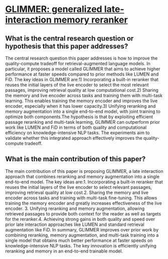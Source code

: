 # [GLIMMER: generalized late-interaction memory reranker](https://arxiv.org/abs/2306.10231)

## What is the central research question or hypothesis that this paper addresses?

The central research question this paper addresses is how to improve the quality-compute tradeoff for retrieval-augmented language models. In particular, it proposes a model called GLIMMER that aims to achieve higher performance at faster speeds compared to prior methods like LUMEN and FiD. The key ideas in GLIMMER are:1) Incorporating a built-in reranker that reuses the initial layers of the live encoder to select the most relevant passages, improving retrieval quality at low computational cost.2) Sharing the memory and live encoder across tasks and training them with multi-task learning. This enables training the memory encoder and improves the live encoder, especially when it has lower capacity.3) Unifying reranking and memory augmentation into a single end-to-end model, with joint training to optimize both components.The hypothesis is that by exploiting efficient passage reranking and multi-task learning, GLIMMER can outperform prior work like LUMEN and FiD in terms of both quality and computational efficiency on knowledge-intensive NLP tasks. The experiments aim to validate whether this integrated approach effectively improves the quality-compute tradeoff.


## What is the main contribution of this paper?

The main contribution of this paper is proposing GLIMMER, a late interaction approach that combines reranking and memory augmentation into a single end-to-end model. The key ideas are:1. Incorporating a built-in reranker that reuses the initial layers of the live encoder to select relevant passages, improving retrieval quality at low cost.2. Sharing the memory and live encoder across tasks and training with multi-task fine-tuning. This allows training the memory encoder and greatly increases effectiveness of the live encoder. 3. Unifying reranking and memory augmentation, allowing retrieved passages to provide both context for the reader as well as targets for the reranker.4. Achieving strong gains in both quality and speed over prior late interaction approaches like LUMEN and standard retrieval augmentation like FiD. In summary, GLIMMER improves over prior work by combining reranking, memory augmentation, and multi-task training into a single model that obtains much better performance at faster speeds on knowledge-intensive NLP tasks. The key innovation is efficiently unifying reranking and memory in an end-to-end trainable model.
